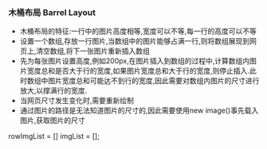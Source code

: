 ### 木桶布局 Barrel Layout

* 木桶布局的特征:一行中的图片高度相等,宽度可以不等,每一行的高度可以不等
* 设置一个数组,存放一行图片,当数组中的图片能够占满一行,则将数组展现到网页上,清空数组,将下一张图片重新插入数组
* 先为每张图片设置高度,例如200px,在图片插入到数组的过程中,计算数组内图片宽度总和是否大于行的宽度,如果图片宽度总和大于行的宽度,则停止插入.此时数组中图片宽度总和可能达不到行的宽度,因此需要对数组内图片的尺寸进行放大,以撑满行的宽度.
* 当网页尺寸发生变化时,需要重新绘制
* 通过图片的路径是无法知道图片的尺寸的,因此需要使用new image()事先载入图片,获取图片的尺寸

rowImgList = []
imgList = [];


